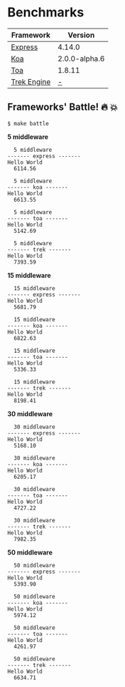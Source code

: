 # Benchmarks

| Framework | Version |  
| --- | --- |  
| [Express][] | 4.14.0 |  
| [Koa][] | 2.0.0-alpha.6 |  
| [Toa][] | 1.8.11 |  
| [Trek Engine](..) | [-](../package.json) |  


## Frameworks' Battle! :fire: :collision:

```
$ make battle
```

**5 middleware**

```
  5 middleware
------- express -------
Hello World
  6114.56

  5 middleware
------- koa -------
Hello World
  6613.55

  5 middleware
------- toa -------
Hello World
  5142.69

  5 middleware
------- trek -------
Hello World
  7393.59
```

**15 middleware**

```
  15 middleware
------- express -------
Hello World
  5681.79

  15 middleware
------- koa -------
Hello World
  6822.63

  15 middleware
------- toa -------
Hello World
  5336.33

  15 middleware
------- trek -------
Hello World
  8198.41
```

**30 middleware**

```
  30 middleware
------- express -------
Hello World
  5168.10

  30 middleware
------- koa -------
Hello World
  6205.17

  30 middleware
------- toa -------
Hello World
  4727.22

  30 middleware
------- trek -------
Hello World
  7982.35
```

**50 middleware**

```
  50 middleware
------- express -------
Hello World
  5393.90

  50 middleware
------- koa -------
Hello World
  5974.12

  50 middleware
------- toa -------
Hello World
  4261.97

  50 middleware
------- trek -------
Hello World
  6634.71
```

[Express]: https://github.com/expressjs/express
[Koa]: https://github.com/koajs/koa/tree/v2.x
[Toa]: https://github.com/toajs/toa
